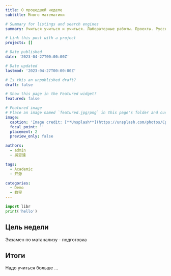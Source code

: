 ```yaml
---
title: О прошедшей неделе
subtitle: Много математики

# Summary for listings and search engines
summary: Учиться учиться и учиться. Лабораторные работы. Проекты. Русский язык.

# Link this post with a project
projects: []

# Date published
date: '2023-04-27T00:00:00Z'

# Date updated
lastmod: '2023-04-27T00:00:00Z'

# Is this an unpublished draft?
draft: false

# Show this page in the Featured widget?
featured: false

# Featured image
# Place an image named `featured.jpg/png` in this page's folder and customize its options here.
image:
  caption: 'Image credit: [**Unsplash**](https://unsplash.com/photos/CpkOjOcXdUY)'
  focal_point: ''
  placement: 2
  preview_only: false

authors:
  - admin
  - 吳恩達

tags:
  - Academic
  - 开源

categories:
  - Demo
  - 教程
---
```


```python
import libr
print('hello')
```

## Цель недели

Экзамен по матанализу - подготовка


## Итоги

Надо учиться больше ...

